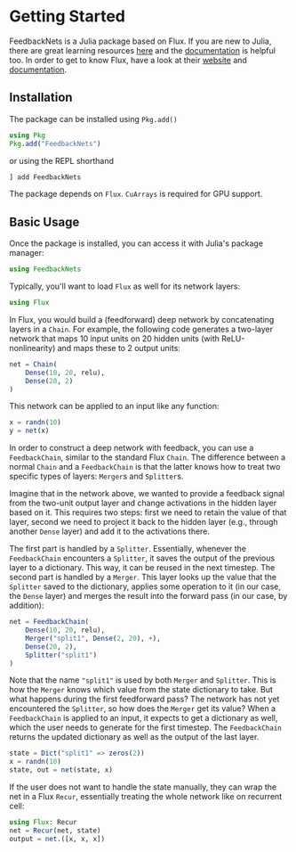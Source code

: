 # Getting Started

FeedbackNets is a Julia package based on Flux. If you are new to Julia, there
are great learning resources [here](https://julialang.org/learning/) and the
[documentation](https://docs.julialang.org/) is helpful too. In order to get to
know Flux, have a look at their [website](https://fluxml.ai/) and
[documentation](https://fluxml.ai/Flux.jl/stable/).

## Installation

The package can be installed using `Pkg.add()`

```julia
using Pkg
Pkg.add("FeedbackNets")
```

or using the REPL shorthand

```julia
] add FeedbackNets
```

The package depends on `Flux`. `CuArrays` is required for GPU support.


## Basic Usage

Once the package is installed, you can access it with Julia's package manager:

```julia
using FeedbackNets
```

Typically, you'll want to load `Flux` as well for its network layers:

```julia
using Flux
```

In Flux, you would build a (feedforward) deep network by concatenating layers in
a `Chain`. For example, the following code generates a two-layer network that
maps 10 input units on 20 hidden units (with ReLU-nonlinearity) and maps these
to 2 output units:

```julia
net = Chain(
    Dense(10, 20, relu),
    Dense(20, 2)
)
```

This network can be applied to an input like any function:

```julia
x = randn(10)
y = net(x)
```

In order to construct a deep network with feedback, you can use a `FeedbackChain`,
similar to the standard Flux `Chain`. The difference between a normal `Chain`
and a `FeedbackChain` is that the latter knows how to treat two specific types
of layers: `Merger`s and `Splitter`s.

Imagine that in the network above, we wanted to provide a feedback signal from
the two-unit output layer and change activations in the hidden layer based on it.
This requires two steps: first we need to retain the value of that layer, second
we need to project it back to the hidden layer (e.g., through another `Dense`
layer) and add it to the activations there.

The first part is handled by a `Splitter`. Essentially, whenever the `FeedbackChain`
encounters a `Splitter`, it saves the output of the previous layer to a dictionary.
This way, it can be reused in the next timestep. The second part is handled by a
`Merger`. This layer looks up the value that the `Splitter` saved to the dictionary,
applies some operation to it (in our case, the `Dense` layer) and merges the
result into the forward pass (in our case, by addition):

```julia
net = FeedbackChain(
    Dense(10, 20, relu),
    Merger("split1", Dense(2, 20), +),
    Dense(20, 2),
    Splitter("split1")
)
```

Note that the name `"split1"` is used by both `Merger` and `Splitter`. This is
how the `Merger` knows which value from the state dictionary to take. But what
happens during the first feedforward pass? The network has not yet encountered
the `Splitter`, so how does the `Merger` get its value? When a `FeedbackChain`
is applied to an input, it expects to get a dictionary as well, which the user
needs to generate for the first timestep. The `FeedbackChain` returns the updated
dictionary as well as the output of the last layer.

```julia
state = Dict("split1" => zeros(2))
x = randn(10)
state, out = net(state, x)
```

If the user does not want to handle the state manually, they can wrap the net in
a Flux `Recur`, essentially treating the whole network like on recurrent cell:

```julia
using Flux: Recur
net = Recur(net, state)
output = net.([x, x, x])
```
